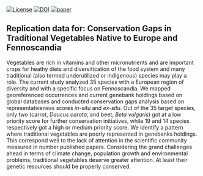 <!-- badges: start -->
[![License](https://img.shields.io/badge/License-CC%20BY%204.0-blue.svg)](https://creativecommons.org/licenses/by/4.0/)
[![DOI](https://zenodo.org/badge/249921486.svg)](https://zenodo.org/badge/latestdoi/249921486)
[![paper](https://img.shields.io/badge/Agriculture-10.3390%2Fagriculture10080340-green)](10.3390/agriculture10080340)
<!-- badges: end -->

## Replication data for: Conservation Gaps in Traditional Vegetables Native to Europe and Fennoscandia 

Vegetables are rich in vitamins and other micronutrients and are important crops for heathy diets and diversification of the food system and many traditional (also termed underutilized or indigenous) species may play a role. The current study analyzed 35 species with a European region of diversity and with a specific focus on Fennoscandia. We mapped georeferenced occurrences and current genebank holdings based on global databases and conducted conservation gaps analysis based on representativeness scores *in-situ* and *ex-situ*. Out of the 35 target species, only two (carrot, *Daucus carota*, and beet, *Beta vulgaris*) got at a low priority score for further conservation initiatives, while 19 and 14 species respectively got a high or medium priority score. We identify a pattern where traditional vegetables are poorly represented in genebanks holdings. This correspond well to the lack of attention in the scientific community measured in number published papers. Considering the grand challenges ahead in terms of climate change, population growth and environmental problems, traditional vegetables deserve greater attention. At least their genetic resources should be properly conserved.   

